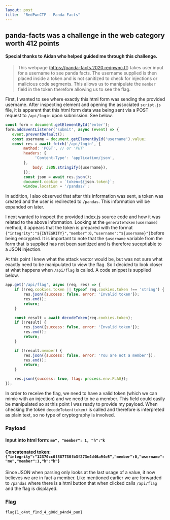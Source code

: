 ```yaml
---
layout: post
title:  "RedPwnCTF - Panda Facts"
---
```

## panda-facts was a challenge in the web category worth 412 points
#### Special thanks to Aidan who helped guided me through this challenge.
> This webpage (https://panda-facts.2020.redpwnc.tf) takes user input for a username to see panda facts. The username supplied is then placed
> inside a token and is not sanitized to check for injections or malicious code segments. This allows us
> to manipulate the `member` field in the token therefore allowing us to see the flag.

First, I wanted to see where exactly this html form was sending the provided username. After inspecting element and opening the associated `script.js` file, it is apparent that this html form data was being sent via a POST request to `/api/login` upon submission. See below.
```js
const form = document.getElementById('enter');
form.addEventListener('submit', async (event) => {
   event.preventDefault();
   const username = document.getElementById('username').value;
   const res = await fetch('/api/login', {
        method: 'POST', // or 'PUT'
        headers: {
             'Content-Type': 'application/json',
        },
            body: JSON.stringify({username}),
        });
        const json = await res.json(); 
        document.cookie = `token=${json.token}`;
        window.location = '/pandas/';
```


In addition, I also observed that after this information was sent, a token was created and the user is redirected to `/pandas`. This information will be expanded on later.

I next wanted to inspect the provided [index.js](file-dump/redpwn2020/index.js) source code and how it was related to the above information. Looking at the `generateToken(username)` method, it appears that the token is prepared with the format `{"integrity":"${INTEGRITY}","member":0,"username":"${username}"}`before being encrypted. It is important to note that the `$username` variable from the form that is supplied has not been sanitized and is therefore suceptiable to a JSON injection. 

At this point I knew what the attack vector would be, but was not sure what exactly need to be manipulated to view the flag. So I decided to look closer at what happens when `/api/flag` is called. A code snippet is supplied below. 

```js
app.get('/api/flag', async (req, res) => {
    if (!req.cookies.token || typeof req.cookies.token !== 'string') {
        res.json({success: false, error: 'Invalid token'});
        res.end();
        return;
    }

    const result = await decodeToken(req.cookies.token);
    if (!result) {
        res.json({success: false, error: 'Invalid token'});
        res.end();
        return;
    }

    if (!result.member) {
        res.json({success: false, error: 'You are not a member'});
        res.end();
        return;
    }

    res.json({success: true, flag: process.env.FLAG});
});
```
In order to receive the flag, we need to have a valid token (which we can mimic with an injection) and we need to be a member. This field could easily be manipulated so at this point I was ready to provide my payload. When checking the token `decodeToken(token)` is called and therefore is interpreted as plain text, so no type of cryptography is involved.

### Payload
#### Input into html form: `me", "member": 1, "h":"k`
#### Concatenated token: `{"integrity":"12370cc0f387730fb3f273e4d46a94e5","member":0,"username":"me","member":1,"h":"k"}`

Since JSON when parsing only looks at the last usage of a value, it now believes we are in fact a member.
Like mentioned earlier we are forwarded to `/pandas` where there is a html button that when clicked calls `/api/flag` and the flag is displayed.

### Flag
`flag{1_c4nt_f1nd_4_g00d_p4nd4_pun}`
